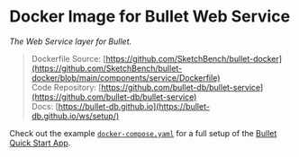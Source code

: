 # Docker Image for Bullet Web Service

_The Web Service layer for Bullet._

> Dockerfile Source: [https://github.com/SketchBench/bullet-docker](https://github.com/SketchBench/bullet-docker/blob/main/components/service/Dockerfile)  
> Code Repository: [https://github.com/bullet-db/bullet-service](https://github.com/bullet-db/bullet-service)  
> Docs: [https://bullet-db.github.io](https://bullet-db.github.io/ws/setup/)

Check out the example [`docker-compose.yaml`](https://github.com/SketchBench/bullet-docker/blob/main/docker-compose.yaml) for a full setup of the [Bullet Quick Start App](https://bullet-db.github.io/quick-start/spark/).
